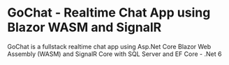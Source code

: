 # GoChat - Realtime Chat App using Blazor WASM and SignalR

 GoChat is a fullstack realtime chat app using Asp.Net Core Blazor Web Assembly (WASM) and SignalR Core with SQL Server and EF Core - .Net 6


